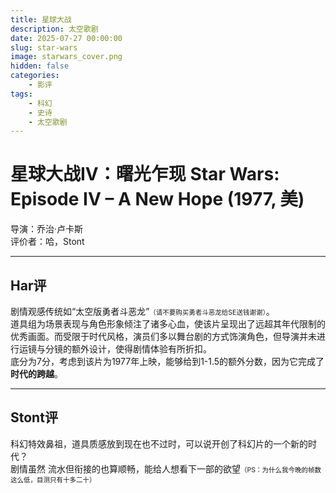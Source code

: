 ```yaml
---
title: 星球大战
description: 太空歌剧
date: 2025-07-27 00:00:00
slug: star-wars
image: starwars_cover.png
hidden: false
categories:
    - 影评
tags:
    - 科幻
    - 史诗
    - 太空歌剧
---
```


# **星球大战IV：曙光乍现 Star Wars: Episode IV – A New Hope (1977, 美)**
导演：乔治·卢卡斯  
评价者：哈，Stont  

***

## **Har评**

剧情观感传统如“太空版勇者斗恶龙”<span style="font-size:0.75em !important">（请不要购买勇者斗恶龙给SE送钱谢谢）</span>。  
道具组为场景表现与角色形象倾注了诸多心血，使该片呈现出了远超其年代限制的优秀画面。而受限于时代风格，演员们多以舞台剧的方式饰演角色，但导演并未进行运镜与分镜的额外设计，使得剧情体验有所折扣。  
底分为7分，考虑到该片为1977年上映，能够给到1-1.5的额外分数，因为它完成了**时代的跨越**。  

***  

## **Stont评**   

科幻特效鼻祖，道具质感放到现在也不过时，可以说开创了科幻片的一个新的时代？  
剧情虽然 流水但衔接的也算顺畅，能给人想看下一部的欲望<span style="font-size:0.75em !important">（PS：为什么我今晚的帧数这么低，目测只有十多二十）</span>  